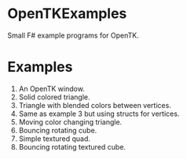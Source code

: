 OpenTKExamples
==============

Small F# example programs for OpenTK.

Examples
==============

1. An OpenTK window.
2. Solid colored triangle.
3. Triangle with blended colors between vertices.
4. Same as example 3 but using structs for vertices.
5. Moving color changing triangle.
6. Bouncing rotating cube.
7. Simple textured quad.
8. Bouncing rotating textured cube.